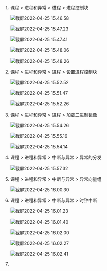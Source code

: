 1. 课程 > 进程和异常 > 进程 > 进程控制块

   ![截屏2022-04-25 15.46.58](https://cdn.jsdelivr.net/gh/hjc-owo/allImgs/img/202204251549541.png)

   ![截屏2022-04-25 15.47.23](https://cdn.jsdelivr.net/gh/hjc-owo/allImgs/img/202204251549571.png)

   ![截屏2022-04-25 15.47.41](https://cdn.jsdelivr.net/gh/hjc-owo/allImgs/img/202204251549560.png)

   ![截屏2022-04-25 15.48.06](https://cdn.jsdelivr.net/gh/hjc-owo/allImgs/img/202204251549564.png)

   ![截屏2022-04-25 15.48.26](https://cdn.jsdelivr.net/gh/hjc-owo/allImgs/img/202204251549552.png)

2. 课程 > 进程和异常 > 进程 > 设置进程控制块

   ![截屏2022-04-25 15.52.52](https://cdn.jsdelivr.net/gh/hjc-owo/allImgs/img/202204251553542.png)

   ![截屏2022-04-25 15.51.47](https://cdn.jsdelivr.net/gh/hjc-owo/allImgs/img/202204251553553.png)

   ![截屏2022-04-25 15.52.26](https://cdn.jsdelivr.net/gh/hjc-owo/allImgs/img/202204251553559.png)

3. 课程 > 进程和异常 > 进程 > 加载二进制镜像

   ![截屏2022-04-25 15.54.26](https://cdn.jsdelivr.net/gh/hjc-owo/allImgs/img/202204251555412.png)

   ![截屏2022-04-25 15.55.16](https://cdn.jsdelivr.net/gh/hjc-owo/allImgs/img/202204251556230.png)

   ![截屏2022-04-25 15.54.14](https://cdn.jsdelivr.net/gh/hjc-owo/allImgs/img/202204251555431.png)

4. 课程 > 进程和异常 > 中断与异常 > 异常的分发

   ![截屏2022-04-25 15.57.32](https://cdn.jsdelivr.net/gh/hjc-owo/allImgs/img/202204251557485.png)

5. 课程 > 进程和异常 > 中断与异常 > 异常向量组

   ![截屏2022-04-25 16.00.30](https://cdn.jsdelivr.net/gh/hjc-owo/allImgs/img/202204251600284.png)

6. 课程 > 进程和异常 > 中断与异常 > 时钟中断

   ![截屏2022-04-25 16.01.23](https://cdn.jsdelivr.net/gh/hjc-owo/allImgs/img/202204251603315.png)

   ![截屏2022-04-25 16.01.40](https://cdn.jsdelivr.net/gh/hjc-owo/allImgs/img/202204251603328.png)

   ![截屏2022-04-25 16.02.00](https://cdn.jsdelivr.net/gh/hjc-owo/allImgs/img/202204251603335.png)

   ![截屏2022-04-25 16.02.27](https://cdn.jsdelivr.net/gh/hjc-owo/allImgs/img/202204251603343.png)

   ![截屏2022-04-25 16.02.41](https://cdn.jsdelivr.net/gh/hjc-owo/allImgs/img/202204251603347.png)

7. 